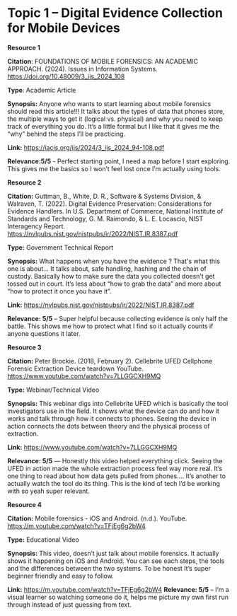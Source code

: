 # Topic 1 – Digital Evidence Collection for Mobile Devices

**Resource 1** 

**Citation**: FOUNDATIONS OF MOBILE FORENSICS: AN ACADEMIC APPROACH. (2024). Issues in Information Systems. https://doi.org/10.48009/3_iis_2024_108 


**Type**: Academic Article 


**Synopsis:** Anyone who wants to start learning about mobile forensics should read this article!!! It talks about the types of data that phones store, the multiple ways to get it (logical vs. physical) and why you need to keep track of everything you do. It’s a little formal but I like that it gives me the “why” behind the steps I’ll be practicing. 


**Link:** https://iacis.org/iis/2024/3_iis_2024_94-108.pdf 


**Relevance:5/5** - Perfect starting point, I need a map before I start exploring. This gives me the basics so I won’t feel lost once I’m actually using tools. 

**Resource 2** 

**Citation:** Guttman, B., White, D. R., Software & Systems Division, & Walraven, T. (2022). Digital Evidence Preservation: Considerations for Evidence Handlers. In U.S. Department of Commerce, National Institute of Standards and Technology, G. M. Raimondo, & L. E. Locascio, NIST Interagency Report. https://nvlpubs.nist.gov/nistpubs/ir/2022/NIST.IR.8387.pdf 

**Type:** Government Technical Report 

**Synopsis:** What happens when you have the evidence ? That's what this one is about… It talks about, safe handling, hashing and the chain of custody. Basically how to make sure the data you collected doesn’t get tossed out in court. It’s less about “how to grab the data” and more about “how to protect it once you have it”. 

**Link:** https://nvlpubs.nist.gov/nistpubs/ir/2022/NIST.IR.8387.pdf 

**Relevance: 5/5** – Super helpful because collecting evidence is only half the battle. This shows me how to protect what I find so it actually counts if anyone questions it later. 

**Resource 3**

**Citation:** Peter Brockie. (2018, February 2). Cellebrite UFED Cellphone Forensic Extraction Device teardown YouTube. https://www.youtube.com/watch?v=7LLGGCXH9MQ 

**Type:** Webinar/Technical Video 

**Synopsis:** This webinar digs into Cellebrite UFED which is basically the tool investigators use in the field. It shows what the device can do and how it works and talk through how it connects to phones. Seeing the device in action connects the dots between theory and the physical process of extraction.

**Link:** https://www.youtube.com/watch?v=7LLGGCXH9MQ

**Relevance: 5/5** — Honestly this video helped everything click. Seeing the UFED in action made the whole extraction process feel way more real. It’s one thing to read about how data gets pulled from phones…. It’s another to actually watch the tool do its thing. This is the kind of tech I’d be working with so yeah super relevant. 

**Resource 4**

**Citation:** Mobile forensics - iOS and Android. (n.d.). YouTube. https://m.youtube.com/watch?v=TFjEg6g2bW4 

**Type:** Educational Video 

**Synopsis:** This video, doesn’t just talk about mobile forensics. It actually shows it happening on iOS and Android. You can see each steps, the tools and the differences between the two systems. To be honest It’s super beginner friendly and easy to follow.  

**Link:** https://m.youtube.com/watch?v=TFjEg6g2bW4 
**Relevance: 5/5** – I’m a visual learner so watching someone do it, helps me picture my own first run through instead of just guessing from text. 

